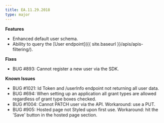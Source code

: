 ```yaml
---
title: EA.11.29.2018
type: major
---
```



**Features**
* Enhanced default user schema.
* Ability to query the [User endpoint]({{ site.baseurl }}/apis/apis-filtering/).

**Fixes**
* BUG #893: Cannot register a new user via the SDK.
 
**Known Issues**
* BUG #1021: Id Token and /userInfo endpoint not returning all user data.
* BUG #694: When setting up an application all grant types are allowed regardless of grant type boxes checked.
* BUG #1004: Cannot PATCH user via the API. Workaround: use a PUT.
* BUG #905: Hosted page not Styled upon first use. Workaround: hit the 'Save' button in the hosted page section.